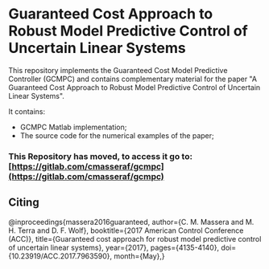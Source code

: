 # Guaranteed Cost Approach to Robust Model Predictive Control of Uncertain Linear Systems

This repository implements the Guaranteed Cost Model Predictive Controller (GCMPC) and contains complementary material for the paper "A Guaranteed Cost Approach to Robust Model Predictive Control of Uncertain Linear Systems". 

It contains:
- GCMPC Matlab implementation;
- The source code for the numerical examples of the paper;

### This Repository has moved, to access it go to: [https://gitlab.com/cmasseraf/gcmpc](https://gitlab.com/cmasseraf/gcmpc)

## Citing

@inproceedings{massera2016guaranteed, 
author={C. M. Massera and M. H. Terra and D. F. Wolf}, 
booktitle={2017 American Control Conference (ACC)}, 
title={Guaranteed cost approach for robust model predictive control of uncertain linear systems}, 
year={2017}, 
pages={4135-4140}, 
doi={10.23919/ACC.2017.7963590}, 
month={May},}